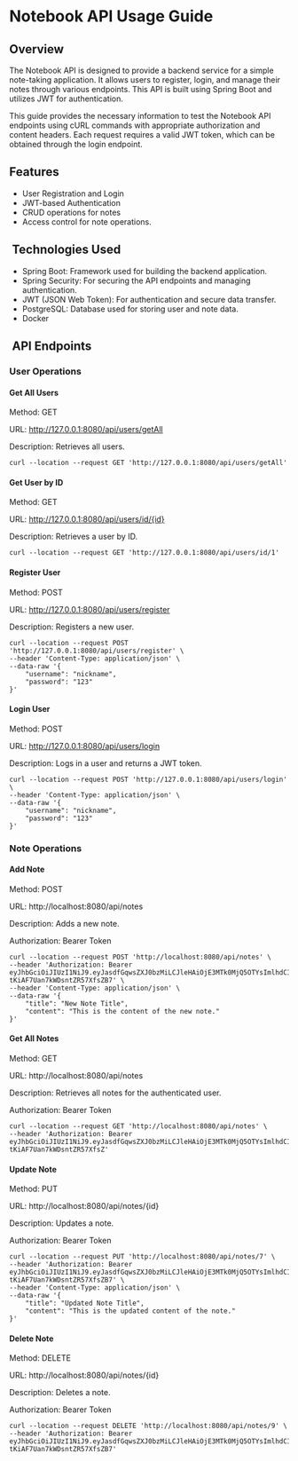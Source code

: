 # Notebook API Usage Guide
## Overview
The Notebook API is designed to provide a backend service for a simple note-taking application. It allows users to register, login, and manage their notes through various endpoints. This API is built using Spring Boot and utilizes JWT for authentication.

This guide provides the necessary information to test the Notebook API endpoints using cURL commands with appropriate authorization and content headers. Each request requires a valid JWT token, which can be obtained through the login endpoint.

## Features
  - User Registration and Login
  - JWT-based Authentication
  - CRUD operations for notes
  - Access control for note operations.

##  Technologies Used
 - Spring Boot: Framework used for building the backend application.
 - Spring Security: For securing the API endpoints and managing authentication.
 - JWT (JSON Web Token): For authentication and secure data transfer.
 - PostgreSQL: Database used for storing user and note data.
 - Docker

 ##  API Endpoints
### User Operations
#### Get All Users

Method: GET

URL: http://127.0.0.1:8080/api/users/getAll

Description: Retrieves all users.

```
curl --location --request GET 'http://127.0.0.1:8080/api/users/getAll'
```
#### Get User by ID
Method: GET

URL: http://127.0.0.1:8080/api/users/id/{id}

Description: Retrieves a user by ID.

```
curl --location --request GET 'http://127.0.0.1:8080/api/users/id/1'
```

#### Register User

Method: POST

URL: http://127.0.0.1:8080/api/users/register

Description: Registers a new user.
```
curl --location --request POST 'http://127.0.0.1:8080/api/users/register' \
--header 'Content-Type: application/json' \
--data-raw '{
    "username": "nickname",
    "password": "123"
}'
```
#### Login User
Method: POST

URL: http://127.0.0.1:8080/api/users/login

Description: Logs in a user and returns a JWT token.
```
curl --location --request POST 'http://127.0.0.1:8080/api/users/login' \
--header 'Content-Type: application/json' \
--data-raw '{
    "username": "nickname",
    "password": "123"
}'
```
### Note Operations
#### Add Note
Method: POST

URL: http://localhost:8080/api/notes

Description: Adds a new note.

Authorization: Bearer Token
```
curl --location --request POST 'http://localhost:8080/api/notes' \
--header 'Authorization: Bearer eyJhbGciOiJIUzI1NiJ9.eyJasdfGqwsZXJ0bzMiLCJleHAiOjE3MTk0MjQ5OTYsImlhdCI6MTcxOTM4ODk5Nn0.f0fU9MHBrMHiN6Yo-tKiAF7Uan7kWDsntZR57XfsZB7' \
--header 'Content-Type: application/json' \
--data-raw '{
    "title": "New Note Title",
    "content": "This is the content of the new note."
}'
```
#### Get All Notes
Method: GET

URL: http://localhost:8080/api/notes

Description: Retrieves all notes for the authenticated user.

Authorization: Bearer Token
```
curl --location --request GET 'http://localhost:8080/api/notes' \
--header 'Authorization: Bearer eyJhbGciOiJIUzI1NiJ9.eyJasdfGqwsZXJ0bzMiLCJleHAiOjE3MTk0MjQ5OTYsImlhdCI6MTcxOTM4ODk5Nn0.f0fU9MHBrMHiN6Yo-tKiAF7Uan7kWDsntZR57XfsZ'
```
#### Update Note
Method: PUT

URL: http://localhost:8080/api/notes/{id}

Description: Updates a note.

Authorization: Bearer Token

```
curl --location --request PUT 'http://localhost:8080/api/notes/7' \
--header 'Authorization: Bearer eyJhbGciOiJIUzI1NiJ9.eyJasdfGqwsZXJ0bzMiLCJleHAiOjE3MTk0MjQ5OTYsImlhdCI6MTcxOTM4ODk5Nn0.f0fU9MHBrMHiN6Yo-tKiAF7Uan7kWDsntZR57XfsZB7' \
--header 'Content-Type: application/json' \
--data-raw '{
    "title": "Updated Note Title",
    "content": "This is the updated content of the note."
}'
```
#### Delete Note
Method: DELETE

URL: http://localhost:8080/api/notes/{id}

Description: Deletes a note.

Authorization: Bearer Token

```
curl --location --request DELETE 'http://localhost:8080/api/notes/9' \
--header 'Authorization: Bearer eyJhbGciOiJIUzI1NiJ9.eyJasdfGqwsZXJ0bzMiLCJleHAiOjE3MTk0MjQ5OTYsImlhdCI6MTcxOTM4ODk5Nn0.f0fU9MHBrMHiN6Yo-tKiAF7Uan7kWDsntZR57XfsZB7'
```
